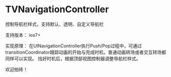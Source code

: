 # TVNavigationController
控制导航栏样式，支持默认、透明、自定义导航栏

支持版本：
ios7+

实现原理：
在UINavigationController执行Push/Pop过程中，可通过transitionCoordinator跟踪动画的开始与完成时机，普通动画转场或者交互转场都同样可以实现。
找好时机后，根据顶部视图控制器调整导航栏样式。

欢迎拍砖！
